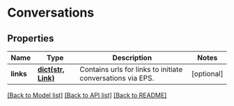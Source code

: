 # Conversations

## Properties
Name | Type | Description | Notes
------------ | ------------- | ------------- | -------------
**links** | [**dict(str, Link)**](Link.md) | Contains urls for links to initiate conversations via EPS. | [optional] 

[[Back to Model list]](../README.md#documentation-for-models) [[Back to API list]](../README.md#documentation-for-api-endpoints) [[Back to README]](../README.md)


